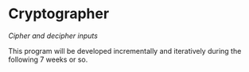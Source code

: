# Cryptographer
*Cipher and decipher inputs*

This program will be developed incrementally and iteratively during the following 7 weeks or so.
